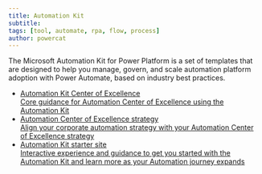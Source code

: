 ```yaml
---
title: Automation Kit
subtitle: 
tags: [tool, automate, rpa, flow, process]
author: powercat
---
```


The Microsoft Automation Kit for Power Platform is a set of templates that are designed to help you manage, govern, and scale automation platform adoption with Power Automate, based on industry best practices.

<div>
    <ul class="uk-nav uk-nav-secondary">
        <li class="uk-active"><a href="https://aka.ms/AutomationCoE"><div>Automation Kit Center of Excellence<div class="uk-nav-subtitle">Core guidance for Automation Center of Excellence using the Automation Kit</div></div></a></li>
        <li class="uk-active"><a href="https://learn.microsoft.com/power-automate/guidance/automation-kit/overview/automation-coe-strategy"><div>Automation Center of Excellence strategy<div class="uk-nav-subtitle">Align your corporate automation strategy with your Automation Center of Excellence strategy</div></div></a></li>
        <li class="uk-active"><a href="https://aka.ms/ak4pp/starter"><div>Automation Kit starter site<div class="uk-nav-subtitle">Interactive experience and guidance to get you started with the Automation Kit and learn more as your Automation journey expands</div></div></a></li>
    </ul>
</div>